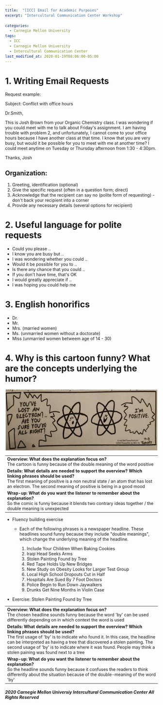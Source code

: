 ```yaml
---
title:  "[ICC] Email for Academic Purposes"
excerpt: "Intercultural Communication Center Workshop"

categories:
  - Carnegie Mellon University
tags:
  - ICC
  - Carnegie Mellon University
  - Intercultural Communication Center
last_modified_at: 2020-01-19T08:06:00-05:00
---
```


# 1. Writing Email Requests
Request example:

Subject: Conflict with office hours

Dr.Smith,

This is Josh Brown from your Organic Chemistry class. I was wondering if you could meet with me to talk about Friday's assignment. I am having  trouble with problem 2, and unfortunately, I cannot come to your office hours because I have another class at that time. I know that you are very busy, but would it be possible for you to meet with me at another time? I could meet anytime on Tuesday or Thursday afternoon from 1:30 - 4:30pm.

Thanks,
Josh

## Organization:
1. Greeting, identification (optional)
2. Give the specific request (often in a question form; direct)
3. Acknowledge that the recipient can say no (polite form of requesting) - don't back your recipient into a corner
4. Provide any necessary details (several options for recipient)

# 2. Useful language for polite requests
- Could you please ..
- I know you are busy but ..
- I was wondering whether you could ..
- Would it be possible for you to ..
- Is there any chance that you could ..
- If you don't have time, that's OK
- I would greatly appreciate if ..
- I was hoping you could help me

# 3. English honorifics
- Dr.
- Mr.
- Mrs. (married women)
- Ms. (unmarried women without a doctorate)
- Miss (unmarried women betweem age of 14 - 30)

# 4. Why is this cartoon funny? What are the concepts underlying the humor?
<p align="center">
  <img width="500" height="200" src="/images/ICC0.png">
</p>

|                                               |
| :-------------------------------------------- |
| **Overview: What does the explanation focus on?**<br/>The cartoon is funny because of the double meaning of the word positive |
| **Details: What details are needed to support the overview? Which linking phrases should be used?**<br/>The first meaning of positive is a non neutral state / an atom that has lost an electron. The second meaning of positive is being in a good mood |
| **Wrap-up: What do you want the listener to remember about the explanation?**<br/>So the comic is funny because it blends two contrary ideas together / the double meaning is unexpected |

- Fluency building exercise
  - Each of the following phrases is a newspaper headline. These headlines sound funny because they include "double meanings", which
  change the underlying meaning of the headline.
  
    1. Include Your Children When Baking Cookies
    2. Iraqi Head Seeks Arms
    3. Stolen Painting Found by Tree
    4. Red Tape Holds Up New Bridges
    5. New Study on Obesity Looks for Larger Test Group
    6. Local High School Dropouts Cut in Half
    7. Hospitals Are Sued By 7 Foot Doctors
    8. Police Begin to Run Down Jaywalkers
    9. Drunks Get Nine Months in Violin Case
    
- Exercise: Stolen Painting Found by Tree

|                                               |
| :-------------------------------------------- |
| **Overview: What does the explanation focus on?**<br/>The chosen headline sounds funny because the word 'by' can be used differently depending on in which context the word is used |
| **Details: What details are needed to support the overview? Which linking phrases should be used?**<br/>The first usage of 'by' is to indicate who found it. In this case, the headline can be interpreted as having a tree that discovered a stolen painting. The second usage of 'by' is to indicate where it was found. People may think a stolen paining was found next to a tree |
| **Wrap-up: What do you want the listener to remember about the explanation?**<br/>So the headline sounds funny because it confuses the readers to think differently about the situation because of the double-meaning of the word 'by' |
    
#### *2020 Carnegie Mellon Universiy Intercultural Communication Center All Rights Reserved*
